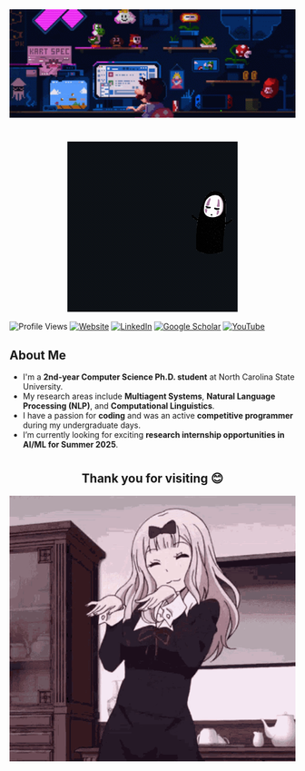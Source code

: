 <div align="center">
  <img src="files/anime-typing.gif" alt="My GIF" width="1000" height="auto">
</div>

<!--<div align="center">
  <h1>Hi World! <img src="files/gihbli.gif" alt="GIF" width="50" height="auto"></h1>
</div>
-->
#
<div align="center">
  <img src="files/I am Fardin!.gif" alt="My GIF" width="auto" height="auto">
</div>

![Profile Views](https://komarev.com/ghpvc/?username=fardinsaad&color=green)
[![Website](https://img.shields.io/badge/-Website-orange?style=flat-square&logo=google-chrome&logoColor=white)](https://sites.google.com/view/fardinsaad/)
[![LinkedIn](https://img.shields.io/badge/-LinkedIn-blue?style=flat-square&logo=linkedin&logoColor=white)](https://www.linkedin.com/in/fardinsaad003/)
[![Google Scholar](https://img.shields.io/badge/-Google%20Scholar-grey?style=flat-square&logo=google-scholar&logoColor=blue)](https://scholar.google.com/citations?user=YY5EZRUAAAAJ&hl=en)
[![YouTube](https://img.shields.io/badge/-YouTube-red?style=flat-square&logo=youtube&logoColor=white)](https://www.youtube.com/@fardinsaad7161)


<!-- [![Website](https://img.shields.io/badge/Website-Visit-green?style=flat-square&logo=google-chrome&logoColor=white)](https://sites.google.com/view/fardinsaad/)
[![LinkedIn](https://img.shields.io/badge/LinkedIn-Connect-blue?style=flat-square&logo=linkedin&logoColor=white)](https://www.linkedin.com/in/fardinsaad003/)
-->
## About Me
- I'm a **2nd-year Computer Science Ph.D. student** at North Carolina State University.
- My research areas include **Multiagent Systems**, **Natural Language Processing (NLP)**, and **Computational Linguistics**.
- I have a passion for **coding** and was an active **competitive programmer** during my undergraduate days.
- I’m currently looking for exciting **research internship opportunities in AI/ML for Summer 2025**.

#

<div align="center">
  <h2> Thank you for visiting 😊</h2>
  <img src="files/anime-dance.gif" alt="My GIF" width="auto" height="auto">
</div>
<!--
**fardinsaad/fardinsaad** is a ✨ _special_ ✨ repository because its `README.md` (this file) appears on your GitHub profile.

Here are some ideas to get you started:

- 🔭 I’m currently working on ...
- 🌱 I’m currently learning ...
- 👯 I’m looking to collaborate on ...
- 🤔 I’m looking for help with ...
- 💬 Ask me about ...
- 📫 How to reach me: ...
- 😄  Pronouns: ...
- ⚡ Fun fact: ...
-->
